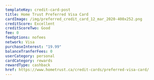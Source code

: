 ```yaml
---
templateKey: credit-card-post
title: Home Trust Preferred Visa Card
cardImage: /img/preferred_credit_card_12_mar_2020-400x252.png
creditScore: Excellent
creditScoreTwo: Good
fee: 0
feeOptions: nofees
network: Visa
purchaseInterest: "19.99"
balanceTranferFees: 0
userCategory: personal
cardCategory: rewards
rewardType: cashback
href: https://www.hometrust.ca/credit-cards/preferred-visa-card/
---
```

